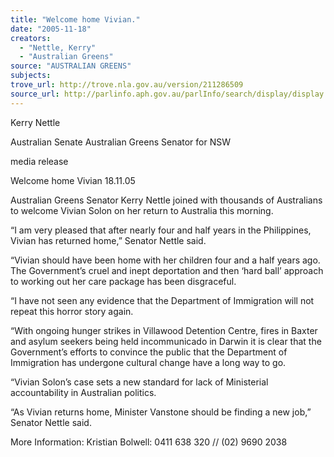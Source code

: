 ```yaml
---
title: "Welcome home Vivian."
date: "2005-11-18"
creators:
  - "Nettle, Kerry"
  - "Australian Greens"
source: "AUSTRALIAN GREENS"
subjects:
trove_url: http://trove.nla.gov.au/version/211286509
source_url: http://parlinfo.aph.gov.au/parlInfo/search/display/display.w3p;query=Id%3A%22media/pressrel/RU8I6%22
---
```


 

 

   Kerry Nettle 

 Australian Senate   Australian Greens Senator for NSW 

 

 

 media release 

 Welcome home Vivian  18.11.05 

 

 Australian  Greens  Senator  Kerry  Nettle  joined  with  thousands  of   Australians to welcome Vivian Solon on her return to Australia this  morning.    

 “I  am  very  pleased  that  after  nearly  four  and  half  years  in  the   Philippines, Vivian has returned home,” Senator Nettle said.   

 “Vivian  should  have  been  home  with  her  children  four  and  a  half   years ago.  The Government’s cruel and inept deportation and then  ‘hard  ball’  approach  to  working  out  her  care  package  has  been   disgraceful.    

 “I have not seen any evidence that the Department of Immigration  will not repeat this horror story again.    

 “With ongoing hunger strikes in Villawood Detention Centre, fires in  Baxter and asylum seekers being held incommunicado in Darwin it  is clear that the Government’s efforts to convince the public that the   Department  of  Immigration  has  undergone  cultural  change  have  a   long way to go.   

 “Vivian  Solon’s  case  sets  a  new  standard  for  lack  of  Ministerial   accountability in Australian politics.   

 “As  Vivian  returns  home,  Minister  Vanstone  should  be  finding  a   new job,” Senator Nettle said.    

 More Information: Kristian Bolwell: 0411 638 320 // (02) 9690 2038 

